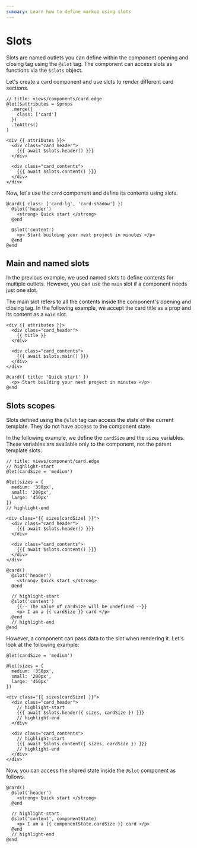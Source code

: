 ```yaml
---
summary: Learn how to define markup using slots
---
```


# Slots

Slots are named outlets you can define within the component opening and closing tag using the `@slot` tag. The component can access slots as functions via the `$slots` object.

Let's create a card component and use slots to render different card sections.

```edge
// title: views/components/card.edge
@let($attributes = $props
  .merge({
    class: ['card']
  })
  .toAttrs()
)

<div {{ attributes }}>
  <div class="card_header">
    {{{ await $slots.header() }}}
  </div>

  <div class="card_contents">
    {{{ await $slots.content() }}}
  </div>
</div>
```

Now, let's use the `card` component and define its contents using slots.

```edge
@card({ class: ['card-lg', 'card-shadow'] })
  @slot('header')
    <strong> Quick start </strong>
  @end
  
  @slot('content')
    <p> Start building your next project in minutes </p>
  @end
@end
```

## Main and named slots

In the previous example, we used named slots to define contents for multiple outlets. However, you can use the `main` slot if a component needs just one slot.

The main slot refers to all the contents inside the component's opening and closing tag. In the following example, we accept the card title as a prop and its content as a `main` slot.

```edge
<div {{ attributes }}>
  <div class="card_header">
    {{ title }}
  </div>

  <div class="card_contents">
    {{{ await $slots.main() }}}
  </div>
</div>
```

```edge
@card({ title: 'Quick start' })
  <p> Start building your next project in minutes </p>
@end
```

## Slots scopes

Slots defined using the `@slot` tag can access the state of the current template. They do not have access to the component state.

In the following example, we define the `cardSize` and the `sizes` variables. These variables are available only to the component, not the parent template slots.

```edge
// title: views/component/card.edge
// highlight-start
@let(cardSize = 'medium')

@let(sizes = {
  medium: '350px',
  small: '200px',
  large: '450px'
})
// highlight-end

<div class="{{ sizes[cardSize] }}">
  <div class="card_header">
    {{{ await $slots.header() }}}
  </div>

  <div class="card_contents">
    {{{ await $slots.content() }}}
  </div>
</div>
```

```edge
@card()
  @slot('header')
    <strong> Quick start </strong>
  @end
  
  // highlight-start
  @slot('content')
    {{-- The value of cardSize will be undefined --}}
    <p> I am a {{ cardSize }} card </p>
  @end
  // highlight-end
@end
```

However, a component can pass data to the slot when rendering it. Let's look at the following example:

```edge
@let(cardSize = 'medium')

@let(sizes = {
  medium: '350px',
  small: '200px',
  large: '450px'
})

<div class="{{ sizes[cardSize] }}">
  <div class="card_header">
    // highlight-start
    {{{ await $slots.header({ sizes, cardSize }) }}}
    // highlight-end
  </div>

  <div class="card_contents">
    // highlight-start
    {{{ await $slots.content({ sizes, cardSize }) }}}
    // highlight-end
  </div>
</div>
```

Now, you can access the shared state inside the `@slot` component as follows.

```edge
@card()
  @slot('header')
    <strong> Quick start </strong>
  @end
  
  // highlight-start
  @slot('content', componentState)
    <p> I am a {{ componentState.cardSize }} card </p>
  @end
  // highlight-end
@end
```
